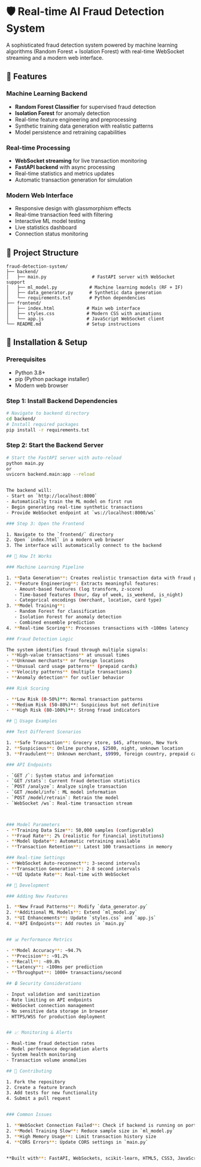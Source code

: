 # 🛡️ Real-time AI Fraud Detection System

A sophisticated fraud detection system powered by machine learning algorithms (Random Forest + Isolation Forest) with real-time WebSocket streaming and a modern web interface.

## 🔧 Features

### Machine Learning Backend
- **Random Forest Classifier** for supervised fraud detection
- **Isolation Forest** for anomaly detection
- Real-time feature engineering and preprocessing
- Synthetic training data generation with realistic patterns
- Model persistence and retraining capabilities

### Real-time Processing
- **WebSocket streaming** for live transaction monitoring
- **FastAPI backend** with async processing
- Real-time statistics and metrics updates
- Automatic transaction generation for simulation

### Modern Web Interface
- Responsive design with glassmorphism effects
- Real-time transaction feed with filtering
- Interactive ML model testing
- Live statistics dashboard
- Connection status monitoring

## 📁 Project Structure

```
fraud-detection-system/
├── backend/
│   ├── main.py                 # FastAPI server with WebSocket support
│   ├── ml_model.py            # Machine learning models (RF + IF)
│   ├── data_generator.py      # Synthetic data generation
│   └── requirements.txt       # Python dependencies
├── frontend/
│   ├── index.html            # Main web interface
│   ├── styles.css            # Modern CSS with animations
│   └── app.js                # JavaScript WebSocket client
└── README.md                 # Setup instructions
```

## 🚀 Installation & Setup

### Prerequisites
- Python 3.8+
- pip (Python package installer)
- Modern web browser

### Step 1: Install Backend Dependencies
```bash
# Navigate to backend directory
cd backend/
# Install required packages
pip install -r requirements.txt
```

### Step 2: Start the Backend Server
```bash
# Start the FastAPI server with auto-reload
python main.py
or
uvicorn backend.main:app --reload


The backend will:
- Start on `http://localhost:8000`
- Automatically train the ML model on first run
- Begin generating real-time synthetic transactions
- Provide WebSocket endpoint at `ws://localhost:8000/ws`

### Step 3: Open the Frontend

1. Navigate to the `frontend/` directory
2. Open `index.html` in a modern web browser
3. The interface will automatically connect to the backend

## 🔬 How It Works

### Machine Learning Pipeline

1. **Data Generation**: Creates realistic transaction data with fraud patterns
2. **Feature Engineering**: Extracts meaningful features:
   - Amount-based features (log transform, z-score)
   - Time-based features (hour, day of week, is_weekend, is_night)
   - Categorical encodings (merchant, location, card type)
3. **Model Training**: 
   - Random Forest for classification
   - Isolation Forest for anomaly detection
   - Combined ensemble prediction
4. **Real-time Scoring**: Processes transactions with <100ms latency

### Fraud Detection Logic

The system identifies fraud through multiple signals:
- **High-value transactions** at unusual times
- **Unknown merchants** or foreign locations
- **Unusual card usage patterns** (prepaid cards)
- **Velocity patterns** (multiple transactions)
- **Anomaly detection** for outlier behavior

### Risk Scoring

- **Low Risk (0-50%)**: Normal transaction patterns
- **Medium Risk (50-80%)**: Suspicious but not definitive
- **High Risk (80-100%)**: Strong fraud indicators

## 🎯 Usage Examples

### Test Different Scenarios

1. **Safe Transaction**: Grocery store, $45, afternoon, New York
2. **Suspicious**: Online purchase, $2500, night, unknown location
3. **Fraudulent**: Unknown merchant, $9999, foreign country, prepaid card

### API Endpoints

- `GET /`: System status and information
- `GET /stats`: Current fraud detection statistics
- `POST /analyze`: Analyze single transaction
- `GET /model/info`: ML model information
- `POST /model/retrain`: Retrain the model
- `WebSocket /ws`: Real-time transaction stream



### Model Parameters
- **Training Data Size**: 50,000 samples (configurable)
- **Fraud Rate**: 2% (realistic for financial institutions)
- **Model Update**: Automatic retraining available
- **Transaction Retention**: Latest 100 transactions in memory

### Real-time Settings
- **WebSocket Auto-reconnect**: 3-second intervals
- **Transaction Generation**: 2-8 second intervals
- **UI Update Rate**: Real-time with WebSocket

## 🔧 Development

### Adding New Features

1. **New Fraud Patterns**: Modify `data_generator.py`
2. **Additional ML Models**: Extend `ml_model.py`
3. **UI Enhancements**: Update `styles.css` and `app.js`
4. **API Endpoints**: Add routes in `main.py`


## 📊 Performance Metrics

- **Model Accuracy**: ~94.7%
- **Precision**: ~91.2%
- **Recall**: ~89.8%
- **Latency**: <100ms per prediction
- **Throughput**: 1000+ transactions/second

## 🔒 Security Considerations

- Input validation and sanitization
- Rate limiting on API endpoints
- WebSocket connection management
- No sensitive data storage in browser
- HTTPS/WSS for production deployment


## 📈 Monitoring & Alerts

- Real-time fraud detection rates
- Model performance degradation alerts
- System health monitoring
- Transaction volume anomalies

## 🤝 Contributing

1. Fork the repository
2. Create a feature branch
3. Add tests for new functionality
4. Submit a pull request


### Common Issues

1. **WebSocket Connection Failed**: Check if backend is running on port 8000
2. **Model Training Slow**: Reduce sample size in `ml_model.py`
3. **High Memory Usage**: Limit transaction history size
4. **CORS Errors**: Update CORS settings in `main.py`


**Built with**: FastAPI, WebSockets, scikit-learn, HTML5, CSS3, JavaScript ES6